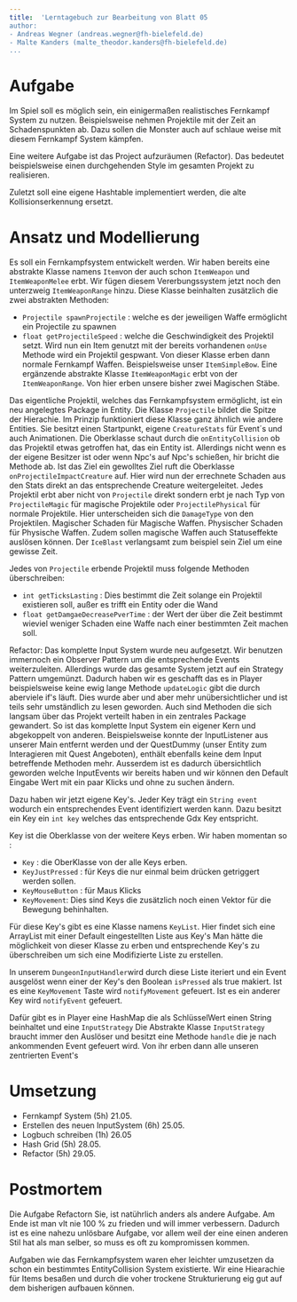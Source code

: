 ```yaml
---
title:  'Lerntagebuch zur Bearbeitung von Blatt 05
author:
- Andreas Wegner (andreas.wegner@fh-bielefeld.de)
- Malte Kanders (malte_theodor.kanders@fh-bielefeld.de)
...
```


<!--
Führen Sie zu jedem Aufgabenblatt und zum Projekt (Stationen 3-9) ein
Lerntagebuch in Ihrem Team. Kopieren Sie dazu diese Vorlage und füllen
Sie den Kopf entsprechend aus.

Im Lerntagebuch sollen Sie Ihr Vorgehen bei der Bearbeitung des jeweiligen
Aufgabenblattes vom ersten Schritt bis zur Abgabe der Lösung dokumentieren,
d.h. wie sind Sie die gestellte Aufgabe angegangen (und warum), was war
Ihr Plan und auf welche Probleme sind Sie bei der Umsetzung gestoßen und
wie haben Sie diese Probleme gelöst. Beachten Sie die vorgegebene Struktur.
Für jede Abgabe sollte ungefähr eine DIN-A4-Seite Text erstellt werden,
d.h. ca. 400 Wörter umfassen. Wer das Lerntagebuch nur ungenügend führt
oder es gar nicht mit abgibt, bekommt für die betreffende Abgabe 0 Punkte.

Checken Sie das Lerntagebuch mit in Ihr Projekt/Git-Repo ein.

Schreiben Sie den Text mit [Markdown](https://pandoc.org/MANUAL.html#pandocs-markdown).

Geben Sie das Lerntagebuch stets mit ab. Achtung: Wenn Sie Abbildungen
einbetten (etwa UML-Diagramme), denken Sie daran, diese auch abzugeben!

Beachten Sie auch die Hinweise im [Orga "Bewertung der Aufgaben"](pm_orga.html#punkte)
sowie [Praktikumsblatt "Lerntagebuch"](pm_praktikum.html#lerntagebuch).
-->


# Aufgabe

<!--
Bitte hier die zu lösende Aufgabe kurz in eigenen Worten beschreiben.
-->
Im Spiel soll es möglich sein, ein einigermaßen realistisches Fernkampf System
zu nutzen. Beispielsweise nehmen Projektile mit der Zeit an Schadenspunkten ab.
Dazu sollen die Monster auch auf schlaue weise mit diesem Fernkampf System kämpfen.

Eine weitere Aufgabe ist das Project aufzuräumen (Refactor).
Das bedeutet beispielsweise einen durchgehenden Style im gesamten Projekt zu realisieren.

Zuletzt soll eine eigene Hashtable implementiert werden, die alte Kollisionserkennung ersetzt.



# Ansatz und Modellierung

<!--
Bitte hier den Lösungsansatz kurz beschreiben:
-   Wie sollte die Aufgabe gelöst werden?
-   Welche Techniken wollten Sie einsetzen?
-   Wie sah Ihre Modellierung aus (UML-Diagramm)?
-   Worauf müssen Sie konkret achten?
-->

Es soll ein Fernkampfsystem entwickelt werden.
Wir haben bereits eine abstrakte Klasse namens `Item`von der auch schon `ItemWeapon` und `ItemWeaponMelee` erbt.
Wir fügen diesem Vererbungssystem jetzt noch den unterzweig `ItemWeaponRange` hinzu.
Diese Klasse beinhalten zusätzlich die zwei abstrakten Methoden:
- `Projectile spawnProjectile` : welche es der jeweiligen Waffe ermöglicht ein Projectile zu spawnen
- `float getProjectileSpeed` : welche die Geschwindigkeit des Projektil setzt.
Wird nun ein Item genutzt mit der bereits vorhandenen `onUse` Methode wird ein Projektil gespwant.
Von dieser Klasse erben dann normale Fernkampf Waffen. Beispielsweise unser `ItemSimpleBow`.
Eine ergänzende abstrakte Klasse `ItemWeaponMagic` erbt von der `ItemWeaponRange`.
Von hier erben unsere bisher zwei Magischen Stäbe.

Das eigentliche Projektil, welches das Fernkampfsystem ermöglicht, ist ein neu angelegtes Package in Entity.
Die Klasse `Projectile` bildet die Spitze der Hierachie.
Im Prinzip funktioniert diese Klasse ganz ähnlich wie andere Entities.
Sie besitzt einen Startpunkt, eigene `CreatureStats` für Event´s und auch Animationen.
Die Oberklasse schaut durch die `onEntityCollision` ob das Projektil etwas getroffen hat, das ein Entity ist.
Allerdings nicht wenn es der eigene Besitzer ist oder wenn Npc's auf Npc's schießen, hir bricht die Methode ab.
Ist das Ziel ein gewolltes Ziel ruft die Oberklasse `onProjectileImpactCreature` auf.
Hier wird nun der errechnete Schaden aus den Stats direkt an das entsprechende Creature weitergeleitet.
Jedes Projektil erbt aber nicht von `Projectile` direkt sondern erbt je nach Typ von `ProjectileMagic`
für magische Projektile oder `ProjectilePhysical` für normale Projektile.
Hier unterscheiden sich die `DamageType` von den Projektilen.
Magischer Schaden für Magische Waffen.
Physischer Schaden für Physische Waffen.
Zudem sollen magische Waffen auch Statuseffekte auslösen können.
Der `IceBlast` verlangsamt zum beispiel sein Ziel um eine gewisse Zeit.

Jedes von `Projectile` erbende Projektil muss folgende Methoden überschreiben:
- `int getTicksLasting` : Dies bestimmt die Zeit solange ein Projektil existieren soll, außer es trifft ein Entity oder die Wand
- `float getDamgaeDecreasePverTime` : der Wert der über die Zeit bestimmt wieviel weniger Schaden eine Waffe nach einer bestimmten Zeit machen soll.

Refactor:
Das komplette Input System wurde neu aufgesetzt.
Wir benutzen immernoch ein Observer Pattern um die entsprechende Events weiterzuleiten.
Allerdings wurde das gesamte System jetzt auf ein Strategy Pattern umgemünzt.
Dadurch haben wir es geschafft das es in Player beispielsweise keine ewig lange Methode `updateLogic` gibt
die durch aberviele if's läuft.
Dies wurde aber und aber mehr unübersichtlicher und ist teils sehr umständlich zu lesen geworden.
Auch sind Methoden die sich langsam über das Projekt verteilt haben in ein zentrales Package gewandert.
So ist das komplette Input System ein eigener Kern und abgekoppelt von anderen.
Beispielsweise konnte der InputListener aus unserer Main entfernt werden und der QuestDummy (unser Entity zum Interagieren mit Quest Angeboten), enthält ebenfalls keine dem Input betreffende Methoden mehr.
Ausserdem ist es dadurch übersichtlich geworden welche InputEvents wir bereits haben und wir können den Default Eingabe Wert mit ein paar Klicks und ohne zu suchen ändern.

Dazu haben wir jetzt eigene Key's.
Jeder Key trägt ein `String event` wodurch ein entsprechendes Event identifiziert werden kann.
Dazu besitzt ein Key ein `int key` welches das entsprechende Gdx Key entspricht.

Key ist die Oberklasse von der weitere Keys erben.
Wir haben momentan so :
- `Key` : die OberKlasse von der alle Keys erben.
- `KeyJustPressed` : für Keys die nur einmal beim drücken getriggert werden sollen.
- `KeyMouseButton` : für Maus Klicks
- `KeyMovement`: Dies sind Keys die zusätzlich noch einen Vektor für die Bewegung behinhalten. 

Für diese Key's gibt es eine Klasse namens `KeyList`. 
Hier findet sich eine ArrayList mit einer Default eingestellten Liste aus Key's
Man hätte die möglichkeit von dieser Klasse zu erben und entsprechende Key's zu überschreiben um sich eine Modifizierte Liste zu erstellen.

In unserem `DungeonInputHandler`wird durch diese Liste iteriert und ein Event ausgelöst wenn einer der Key's den Boolean 
`isPressed` als true makiert.
Ist es eine `KeyMovement` Taste wird `notifyMovement` gefeuert.
Ist es ein anderer Key wird `notifyEvent` gefeuert.

Dafür gibt es in Player eine HashMap die als SchlüsselWert einen String beinhaltet und eine `InputStrategy`
Die Abstrakte Klasse `InputStrategy` braucht immer den Auslöser und besitzt eine Methode `handle` die je nach ankommenden Event gefeuert wird.
Von ihr erben dann alle unseren zentrierten Event's

# Umsetzung

<!--
Bitte hier die Umsetzung der Lösung kurz beschreiben:
-   Was haben Sie gemacht,
-   an welchem Datum haben sie es gemacht,
-   wie lange hat es gedauert,
-   was war das Ergebnis?
-->

-	Fernkampf System (5h) 21.05.
-   Erstellen des neuen InputSystem (6h) 25.05.
-   Logbuch schreiben (1h) 26.05
-   Hash Grid (5h) 28.05.
-   Refactor (5h) 29.05.

# Postmortem

<!--
Bitte blicken Sie auf die Aufgabe, Ihren Lösungsansatz und die Umsetzung
kritisch zurück:
-   Was hat funktioniert, was nicht? Würden Sie noch einmal so vorgehen?
-   Welche Probleme sind bei der Umsetzung Ihres Lösungsansatzes aufgetreten?
-   Wie haben Sie die Probleme letztlich gelöst?
-->

Die Aufgabe Refactorn Sie, ist natührlich anders als andere Aufgabe.
Am Ende ist man vlt nie 100 % zu frieden und will immer verbessern.
Dadurch ist es eine nahezu unlösbare Aufgabe, vor allem weil der eine einen anderen Stil hat als man selber, so muss es oft zu kompromissen kommen.

Aufgaben wie das Fernkampfsystem waren eher leichter umzusetzen da schon ein bestimmtes EntityCollision System existierte.
Wir eine Hiearachie für Items besaßen und durch die voher trockene Strukturierung eig gut auf dem bisherigen aufbauen können.
